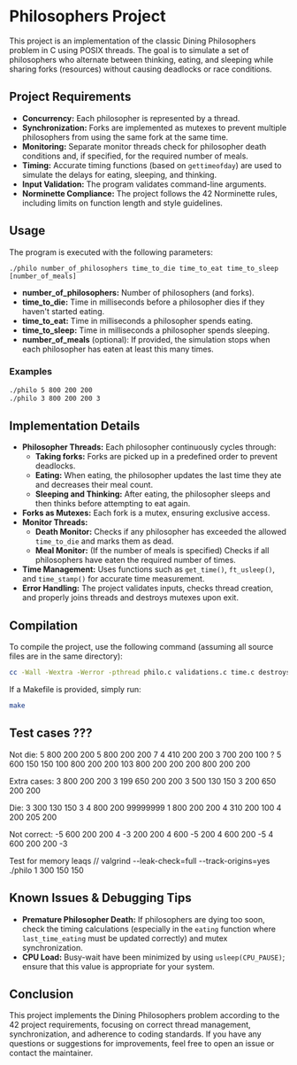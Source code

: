 # Philosophers Project

This project is an implementation of the classic Dining Philosophers problem in C using POSIX threads. The goal is to simulate a set of philosophers who alternate between thinking, eating, and sleeping while sharing forks (resources) without causing deadlocks or race conditions.

## Project Requirements

- **Concurrency:** Each philosopher is represented by a thread.
- **Synchronization:** Forks are implemented as mutexes to prevent multiple philosophers from using the same fork at the same time.
- **Monitoring:** Separate monitor threads check for philosopher death conditions and, if specified, for the required number of meals.
- **Timing:** Accurate timing functions (based on `gettimeofday`) are used to simulate the delays for eating, sleeping, and thinking.
- **Input Validation:** The program validates command-line arguments.
- **Norminette Compliance:** The project follows the 42 Norminette rules, including limits on function length and style guidelines.

## Usage

The program is executed with the following parameters:

```
./philo number_of_philosophers time_to_die time_to_eat time_to_sleep [number_of_meals]
```

- **number_of_philosophers:** Number of philosophers (and forks).
- **time_to_die:** Time in milliseconds before a philosopher dies if they haven't started eating.
- **time_to_eat:** Time in milliseconds a philosopher spends eating.
- **time_to_sleep:** Time in milliseconds a philosopher spends sleeping.
- **number_of_meals** (optional): If provided, the simulation stops when each philosopher has eaten at least this many times.

### Examples

```bash
./philo 5 800 200 200
./philo 3 800 200 200 3
```

## Implementation Details

- **Philosopher Threads:** Each philosopher continuously cycles through:
  - **Taking forks:** Forks are picked up in a predefined order to prevent deadlocks.
  - **Eating:** When eating, the philosopher updates the last time they ate and decreases their meal count.
  - **Sleeping and Thinking:** After eating, the philosopher sleeps and then thinks before attempting to eat again.
- **Forks as Mutexes:** Each fork is a mutex, ensuring exclusive access.
- **Monitor Threads:**
  - **Death Monitor:** Checks if any philosopher has exceeded the allowed `time_to_die` and marks them as dead.
  - **Meal Monitor:** (If the number of meals is specified) Checks if all philosophers have eaten the required number of times.
- **Time Management:** Uses functions such as `get_time()`, `ft_usleep()`, and `time_stamp()` for accurate time measurement.
- **Error Handling:** The project validates inputs, checks thread creation, and properly joins threads and destroys mutexes upon exit.

## Compilation

To compile the project, use the following command (assuming all source files are in the same directory):

```bash
cc -Wall -Wextra -Werror -pthread philo.c validations.c time.c destroys.c -o philo
```

If a Makefile is provided, simply run:

```bash
make
```

## Test cases ???
Not die:
5 800 200 200 
5 800 200 200 7
4 410 200 200
3 700 200 100
?
5 600 150 150
100 800 200 200
103 800 200 200
200 800 200 200

Extra cases:
3 800 200 200 3
199 650 200 200
3 500 130 150 3
200 650 200 200

Die:
3 300 130 150 3
4 800 200 99999999
1 800 200 200
4 310 200 100
4 200 205 200

Not correct:
-5 600 200 200
4 -3 200 200
4 600 -5 200
4 600 200 -5
4 600 200 200 -3

Test for memory leaqs
// valgrind --leak-check=full  --track-origins=yes  ./philo 1 300 150 150

## Known Issues & Debugging Tips

- **Premature Philosopher Death:** If philosophers are dying too soon, check the timing calculations (especially in the `eating` function where `last_time_eating` must be updated correctly) and mutex synchronization.
- **CPU Load:** Busy-wait have been minimized by using `usleep(CPU_PAUSE)`; ensure that this value is appropriate for your system.

## Conclusion

This project implements the Dining Philosophers problem according to the 42 project requirements, focusing on correct thread management, synchronization, and adherence to coding standards. If you have any questions or suggestions for improvements, feel free to open an issue or contact the maintainer.
